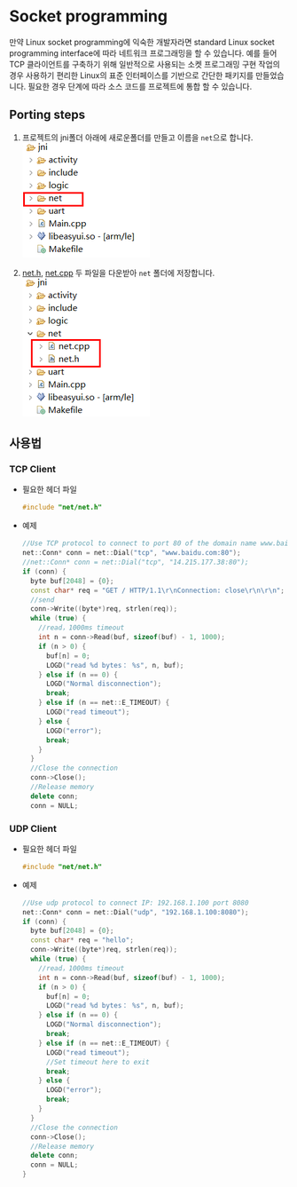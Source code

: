 # Socket programming
만약 Linux socket programming에 익숙한 개발자라면 standard Linux socket programming interface에 따라 네트워크 프로그래밍을 할 수 있습니다.
예를 들어 TCP 클라이언트를 구축하기 위해 일반적으로 사용되는 소켓 프로그래밍 구현 작업의 경우 사용하기 편리한 Linux의 표준 인터페이스를 기반으로 간단한 패키지를 만들었습니다. 필요한 경우 단계에 따라 소스 코드를 프로젝트에 통합 할 수 있습니다.

## Porting steps  
1. 프로젝트의 jni폴더 아래에 새로운폴더를 만들고 이름을 `net`으로 합니다.   
    ![](assets/create_net_folder.png)   

2. [net.h](https://www.flywizos.com/src/net/net.h), [net.cpp](https://www.flywizos.com/src/net/net.cpp) 두 파일을 다운받아 `net` 폴더에 저장합니다.   
    ![](assets/net_class.png)  

## 사용법
### TCP Client
* 필요한 헤더 파일
  ```c++
  #include "net/net.h"
  ```
* 예제
  ```c++
  //Use TCP protocol to connect to port 80 of the domain name www.baidu.com, and change the domain name to IP.
  net::Conn* conn = net::Dial("tcp", "www.baidu.com:80");
  //net::Conn* conn = net::Dial("tcp", "14.215.177.38:80");
  if (conn) {
    byte buf[2048] = {0};
    const char* req = "GET / HTTP/1.1\r\nConnection: close\r\n\r\n";
    //send
    conn->Write((byte*)req, strlen(req));
    while (true) {
      //read，1000ms timeout
      int n = conn->Read(buf, sizeof(buf) - 1, 1000);
      if (n > 0) {
        buf[n] = 0;
        LOGD("read %d bytes： %s", n, buf);
      } else if (n == 0) {
        LOGD("Normal disconnection");
        break;
      } else if (n == net::E_TIMEOUT) {
        LOGD("read timeout");
      } else {
        LOGD("error");
        break;
      }
    }
    //Close the connection
    conn->Close();
    //Release memory
    delete conn;
    conn = NULL;
  ```

### UDP Client
* 필요한 헤더 파일
  ```c++
  #include "net/net.h"
  ```
* 예제
  ```c++
  //Use udp protocol to connect IP: 192.168.1.100 port 8080
  net::Conn* conn = net::Dial("udp", "192.168.1.100:8080");
  if (conn) {
    byte buf[2048] = {0};
    const char* req = "hello";
    conn->Write((byte*)req, strlen(req));
    while (true) {
      //read，1000ms timeout
      int n = conn->Read(buf, sizeof(buf) - 1, 1000);
      if (n > 0) {
        buf[n] = 0;
        LOGD("read %d bytes： %s", n, buf);
      } else if (n == 0) {
        LOGD("Normal disconnection");
        break;
      } else if (n == net::E_TIMEOUT) {
        LOGD("read timeout");
        //Set timeout here to exit
        break;
      } else {
        LOGD("error");
        break;
      }
    }
    //Close the connection
    conn->Close();
    //Release memory
    delete conn;
    conn = NULL;
  }
  ```

